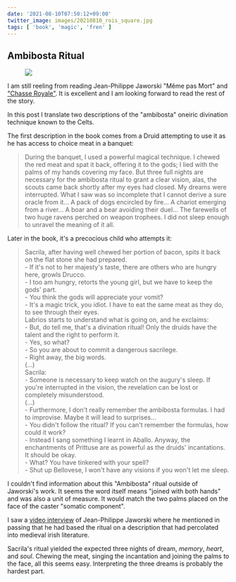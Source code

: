 ```yaml
---
date: '2021-08-10T07:50:12+09:00'
twitter_image: images/20210810_rois_square.jpg
tags: [ 'book', 'magic', 'fren' ]
---
```


## Ambibosta Ritual

<figure class="right small">
<img src="images/20210810_rois.jpg" loading="lazy" />
<figcaption>
</figcaption>
</figure>

I am still reeling from reading Jean-Philippe Jaworski "Même pas Mort" and ["Chasse Royale"](20210802.html?t=Chasse_Royale&f=Ambibosta). It is excellent and I am looking forward to read the rest of the story.

In this post I translate two descriptions of the "ambibosta" oneiric divination technique known to the Celts.

The first description in the book comes from a Druid attempting to use it as he has access to choice meat in a banquet:

> During the banquet, I used a powerful magical technique. I chewed the red meat and spat it back, offering it to the gods; I lied with the palms of my hands covering my face. But three full nights are necessary for the ambibosta ritual to grant a clear vision, alas, the scouts came back shortly after my eyes had closed. My dreams were interrupted. What I saw was so incomplete that I cannot derive a sure oracle from it... A pack of dogs encircled by fire... A chariot emerging from a river... A boar and a bear avoiding their duel... The farewells of two huge ravens perched on weapon trophees. I did not sleep enough to unravel the meaning of it all.

Later in the book, it's a precocious child who attempts it:

> Sacrila, after having well chewed her portion of bacon, spits it back on the flat stone she had prepared.
> <br/>- If it's not to her majesty's taste, there are others who are hungry here, growls Drucco.
> <br/>- I too am hungry, retorts the young girl, but we have to keep the gods' part.
> <br/>- You think the gods will appreciate your vomit?
> <br/>- It's a magic trick, you idiot. I have to eat the same meat as they do, to see through their eyes.
> <br/>Labrios starts to understand what is going on, and he exclaims:
> <br/>- But, do tell me, that's a divination ritual! Only the druids have the talent and the right to perform it.
> <br/>- Yes, so what?
> <br/>- So you are about to commit a dangerous sacrilege.
> <br/>- Right away, the big words.
> <br/>(...)
> <br/>Sacrila:
> <br/>- Someone is necessary to keep watch on the augury's sleep. If you're interrupted in the vision, the revelation can be lost or completely misunderstood.
> <br/>(...)
> <br/>- Furthermore, I don't really remember the ambibosta formulas. I had to improvise. Maybe it will lead to surprises...
> <br/>- You didn't follow the ritual? If you can't remember the formulas, how could it work?
> <br/>- Instead I sang something I learnt in Aballo. Anyway, the enchantments of Prittuse are as powerful as the druids' incantations. It should be okay.
> <br/>- What? You have tinkered with your spell?
> <br/>- Shut up Bellovese, I won't have any visions if you won't let me sleep.

I couldn't find information about this "Ambibosta" ritual outside of Jaworski's work. It seems the word itself means "joined with both hands" and was also a unit of measure. It would match the two palms placed on the face of the caster "somatic component".

I saw a [video interview](https://www.youtube.com/watch?v=_OtqsZ_m_Cc) of Jean-Philippe Jaworski where he mentioned in passing that he had based the ritual on a description that had percolated into medieval irish literature.

Sacrila's ritual yielded the expected three nights of dream, _memory_, _heart_, and _soul_. Chewing the meat, singing the incantation and joining the palms to the face, all this seems easy. Interpreting the three dreams is probably the hardest part.

